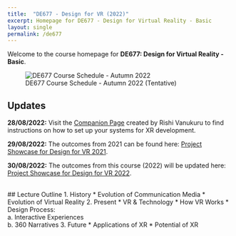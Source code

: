 ```yaml
---
title:  "DE677 - Design for VR (2022)"
excerpt: Homepage for DE677 - Design for Virtual Reality - Basic
layout: single
permalink: /de677
---
```


Welcome to the course homepage for **DE677: Design for Virtual Reality - Basic**.

<figure class="align-center" style="width:100%;">
  <img src="{{ site.url }}{{ site.baseurl }}\assets\img\projects\de677-schedule-autumn2021.png" alt="DE677 Course Schedule - Autumn 2022">
  <figcaption>DE677 Course Schedule - Autumn 2022 (Tentative)</figcaption>
</figure>

## Updates

**28/08/2022:** Visit the [Companion Page](https://rishivanukuru.notion.site/Intro-to-XR-Dev-3c20ec201dc545a8a4ea1f644f0134db) created by Rishi Vanukuru to find instructions on how to set up your systems for XR development.

**29/08/2022:** The outcomes from 2021 can be found here: [Project Showcase for Design for VR 2021](https://imxd.in/de677-showcase-2021).

**30/08/2022:** The outcomes from this course (2022) will be updated here: [Project Showcase for Design for VR 2022](https://imxd.in/de677-showcase-2022).

<br>
## Lecture Outline
1.  History
    * Evolution of Communication Media
    * Evolution of Virtual Reality
2.  Present
    * VR & Technology
    * How VR Works
    * Design Process: <br>
      a. Interactive Experiences <br>
      b. 360 Narratives
3.  Future
    * Applications of XR
    * Potential of XR

